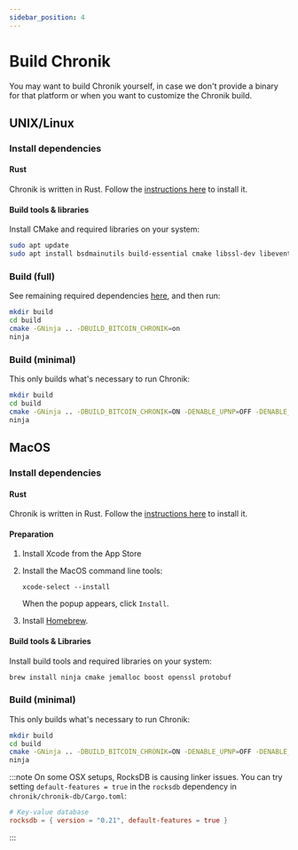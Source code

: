 ```yaml
---
sidebar_position: 4
---
```


# Build Chronik

You may want to build Chronik yourself, in case we don't provide a binary for that platform or when you want to customize the Chronik build.

## UNIX/Linux
### Install dependencies
#### Rust
Chronik is written in Rust. Follow the [instructions here](https://rustup.rs/) to install it.

#### Build tools & libraries
Install CMake and required libraries on your system:
```bash
sudo apt update
sudo apt install bsdmainutils build-essential cmake libssl-dev libevent-dev lld ninja-build python3 libjemalloc-dev libboost-dev libprotobuf-dev protobuf-compiler
```

### Build (full)
See remaining required dependencies [here](https://github.com/Bitcoin-ABC/bitcoin-abc/blob/master/doc/build-unix.md), and then run:

```bash
mkdir build
cd build
cmake -GNinja .. -DBUILD_BITCOIN_CHRONIK=on
ninja
```

### Build (minimal)
This only builds what's necessary to run Chronik:

```bash
mkdir build
cd build
cmake -GNinja .. -DBUILD_BITCOIN_CHRONIK=ON -DENABLE_UPNP=OFF -DENABLE_NATPMP=OFF -DBUILD_BITCOIN_WALLET=OFF -DBUILD_BITCOIN_QT=OFF -DBUILD_BITCOIN_ZMQ=OFF
ninja
```

## MacOS
### Install dependencies
#### Rust
Chronik is written in Rust. Follow the [instructions here](https://rustup.rs/) to install it.

#### Preparation
1. Install Xcode from the App Store
2. Install the MacOS command line tools:

   `xcode-select --install`

   When the popup appears, click `Install`.

3.  Install [Homebrew](https://brew.sh).

#### Build tools & Libraries
Install build tools and required libraries on your system:
```bash
brew install ninja cmake jemalloc boost openssl protobuf
```

### Build (minimal)
This only builds what's necessary to run Chronik:

```bash
mkdir build
cd build
cmake -GNinja .. -DBUILD_BITCOIN_CHRONIK=ON -DENABLE_UPNP=OFF -DENABLE_NATPMP=OFF -DBUILD_BITCOIN_WALLET=OFF -DBUILD_BITCOIN_QT=OFF -DBUILD_BITCOIN_ZMQ=OFF
ninja
```

:::note
On some OSX setups, RocksDB is causing linker issues. You can try setting `default-features = true` in the `rocksdb` dependency in `chronik/chronik-db/Cargo.toml`:

```toml
# Key-value database
rocksdb = { version = "0.21", default-features = true }
```
:::

